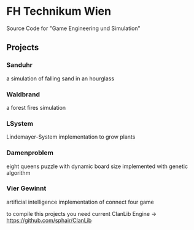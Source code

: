 # FH Technikum Wien
Source Code for "Game Engineering und Simulation"

## Projects
### Sanduhr
a simulation of falling sand in an hourglass
### Waldbrand
a forest fires simulation
### LSystem
Lindemayer-System implementation to grow plants
### Damenproblem
eight queens puzzle with dynamic board size implemented with genetic algorithm
### Vier Gewinnt
artificial intelligence implementation of connect four game

to compile this projects you need current ClanLib Engine -> https://github.com/sphair/ClanLib